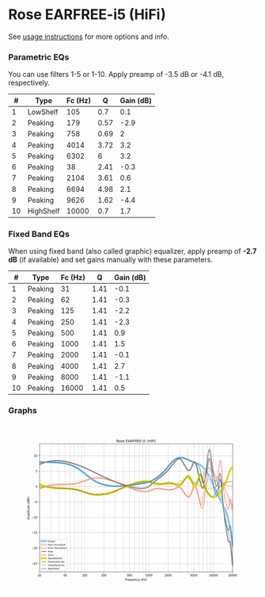 # Rose EARFREE-i5 (HiFi)
See [usage instructions](https://github.com/jaakkopasanen/AutoEq#usage) for more options and info.

### Parametric EQs
You can use filters 1-5 or 1-10. Apply preamp of -3.5 dB or -4.1 dB, respectively.

|   # | Type      |   Fc (Hz) |    Q |   Gain (dB) |
|-----|-----------|-----------|------|-------------|
|   1 | LowShelf  |       105 | 0.7  |         0.1 |
|   2 | Peaking   |       179 | 0.57 |        -2.9 |
|   3 | Peaking   |       758 | 0.69 |         2   |
|   4 | Peaking   |      4014 | 3.72 |         3.2 |
|   5 | Peaking   |      6302 | 6    |         3.2 |
|   6 | Peaking   |        38 | 2.41 |        -0.3 |
|   7 | Peaking   |      2104 | 3.61 |         0.6 |
|   8 | Peaking   |      6694 | 4.98 |         2.1 |
|   9 | Peaking   |      9626 | 1.62 |        -4.4 |
|  10 | HighShelf |     10000 | 0.7  |         1.7 |

### Fixed Band EQs
When using fixed band (also called graphic) equalizer, apply preamp of **-2.7 dB** (if available) and set gains manually with these parameters.

|   # | Type    |   Fc (Hz) |    Q |   Gain (dB) |
|-----|---------|-----------|------|-------------|
|   1 | Peaking |        31 | 1.41 |        -0.1 |
|   2 | Peaking |        62 | 1.41 |        -0.3 |
|   3 | Peaking |       125 | 1.41 |        -2.2 |
|   4 | Peaking |       250 | 1.41 |        -2.3 |
|   5 | Peaking |       500 | 1.41 |         0.9 |
|   6 | Peaking |      1000 | 1.41 |         1.5 |
|   7 | Peaking |      2000 | 1.41 |        -0.1 |
|   8 | Peaking |      4000 | 1.41 |         2.7 |
|   9 | Peaking |      8000 | 1.41 |        -1.1 |
|  10 | Peaking |     16000 | 1.41 |         0.5 |

### Graphs
![](./Rose%20EARFREE-i5%20(HiFi).png)
